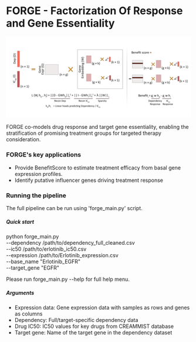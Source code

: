 
# FORGE - Factorization Of Response and Gene Essentiality

![Model Architecture](FORGE.png)

FORGE co-models drug response and target gene essentiality, enabling the stratification 
of promising treatment groups for targeted therapy consideration. 

### FORGE's key applications
- Provide BenefitScore to estimate treatment efficacy from basal gene expression profiles.
- Identify putative influencer genes driving treatment response


### Running the pipeline

The full pipeline can be run using 'forge_main.py' script. 

##### Quick start
python forge_main.py \
    --dependency /path/to/dependency_full_cleaned.csv \
    --ic50 /path/to/erlotinib_ic50.csv \
    --expression /path/to/Erlotinib_expression.csv \
    --base_name "Erlotinib_EGFR" \
    --target_gene "EGFR"
    
Please run forge_main.py --help for full help menu.

##### Arguments
  - Expression data: Gene expression data with samples as rows and genes as columns
  - Dependency: Full/target-specific dependency data
  - Drug IC50: IC50 values for key drugs from CREAMMIST database
  - Target gene: Name of the target gene in the dependency dataset





